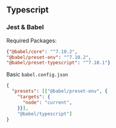 ## Typescript

### Jest & Babel
Required Packages:
```json
{"@babel/core": "^7.10.2",
"@babel/preset-env": "^7.10.2",
"@babel/preset-typescript": "^7.10.1"}
```
Basic `babel.config.json`
```json
{
  "presets": [["@babel/preset-env", {
    "targets": {
      "node": "current",
    }}],
    "@babel/typescript"]
}
```